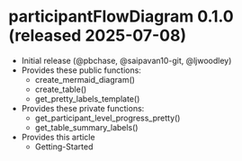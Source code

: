 # participantFlowDiagram 0.1.0 (released 2025-07-08)
* Initial release (@pbchase, @saipavan10-git, @ljwoodley)
* Provides these public functions:
    * create_mermaid_diagram()
    * create_table()
    * get_pretty_labels_template()
* Provides these private functions:
    * get_participant_level_progress_pretty()
    * get_table_summary_labels()
* Provides this article
    * Getting-Started
